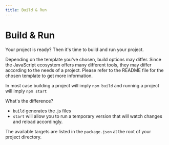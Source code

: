 ```yaml
---
title: Build & Run
---
```


# Build & Run

Your project is ready? Then it's time to build and run your project.

Depending on the template you've chosen, build options may differ. Since the JavaScript ecosystem offers many different tools, they may differ according to the needs of a project. Please refer to the README file for the chosen template to get more information.

In most case building a project will imply `npm build` and running a project will imply `npm start`

What's the difference?
- `build` generates the .js files
- `start` will allow you to run a temporary version that will watch changes and reload accordingly.

The available targets are listed in the `package.json` at the root of your project directory.

